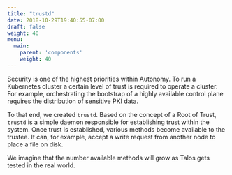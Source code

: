 ```yaml
---
title: "trustd"
date: 2018-10-29T19:40:55-07:00
draft: false
weight: 40
menu:
  main:
    parent: 'components'
    weight: 40
---
```


Security is one of the highest priorities within Autonomy.
To run a Kubernetes cluster a certain level of trust is required to operate a cluster.
For example, orchestrating the bootstrap of a highly available control plane requires the distribution of sensitive PKI data.

To that end, we created `trustd`.
Based on the concept of a Root of Trust, `trustd` is a simple daemon responsible for establishing trust within the system.
Once trust is established, various methods become available to the trustee.
It can, for example, accept a write request from another node to place a file on disk.

We imagine that the number available methods will grow as Talos gets tested in the real world.
